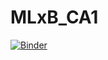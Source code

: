 # MLxB_CA1

[![Binder](https://mybinder.org/badge_logo.svg)](https://mybinder.org/v2/gh/Insectonwindscreen/MLxB_CA1/main?labpath=Marketing_analysis_clusters.ipynb)

